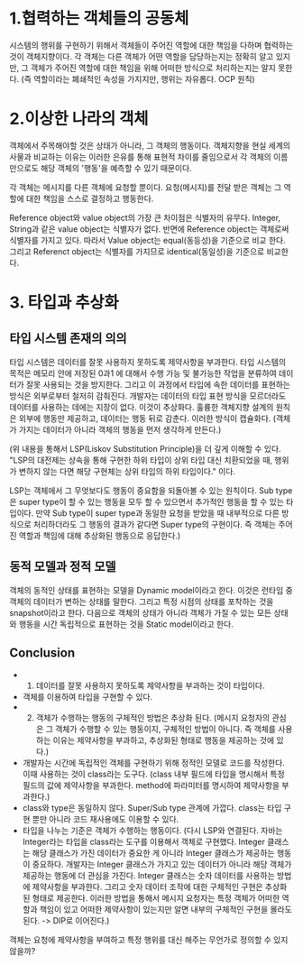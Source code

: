 # 1.협력하는 객체들의 공동체
시스템의 행위를 구현하기 위해서 객체들이 주어진 역할에 대한 책임을 다하며 협력하는 것이 객체지향이다. 각 객체는 다른 객체가 어떤 역할을 담당하는지는 정확히 알고 있지만, 그 객체가 주어진 역할에 대한 책임을 위해 어떠한 방식으로 처리하는지는 알지 못한다. (즉 역할이라는 폐쇄적인 속성을 가지지만, 행위는 자유롭다. OCP 원칙)

# 2.이상한 나라의 객체
객체에서 주목해야할 것은 상태가 아니라, 그 객체의 행동이다. 객체지향을 현실 세계의 사물과 비교하는 이유는 이러한 은유를 통해 표현적 차이를 줄임으로서 각 객체의 이름만으로도 해당 객체의 '행동'을 예측할 수 있기 때문이다.

각 객체는 메시지를 다른 객체에 요청할 뿐이다. 요청(메시지)를 전달 받은 객체는 그 역할에 대한 책임을 스스로 결정하고 행동한다. 

Reference object와 value object의 가장 큰 차이점은 식별자의 유무다. Integer, String과 같은 value object는 식별자가 없다. 반면에 Reference object는 객체로써 식별자를 가지고 있다. 따라서 Value object는 equal(동등성)을 기준으로 비교 한다. 그리고 Referenct object는 식별자를 가지므로 identical(동일성)을 기준으로 비교한다.

# 3. 타입과 추상화
## 타입 시스템 존재의 의의
타입 시스템은 데이터를 잘못 사용하지 못하도록 제약사항을 부과한다. 타입 시스템의 목적은 메모리 안에 저장된 0과1 에 대해서 수행 가능 및 불가능한 작업을 분류하여 데이터가 잘못 사용되는 것을 방지한다. 그리고 이 과정에서 타입에 속한 데이터를 표현하는 방식은 외부로부터 철저히 감춰진다. 개발자는 데이터의 타입 표현 방식을 모르더라도 데이터를 사용하는 데에는 지장이 없다. 이것이 추상화다. 훌륭한 객체지향 설계의 원칙은 외부에 행동만 제공하고, 데이터는 행동 뒤로 감춘다. 이러한 방식이 캡슐화다. (객체가 가지는 데이터가 아니라 객체의 행동을 먼저 생각하게 만든다.)

(위 내용을 통해서 LSP(Liskov Substitution Principle)을 더 깊게 이해할 수 있다. "LSP의 대전제는 상속을 통해 구현한 하위 타입이 상위 타입 대신 치환되었을 때, 행위가 변하지 않는 다면 해당 구현체는 상위 타입의 하위 타입이다." 이다. 

LSP는 객체에서 그 무엇보다도 행동이 중요함을 되돌아볼 수 있는 원칙이다. Sub type은 super type이 할 수 있는 행동을 모두 할 수 있으면서 추가적인 행동을 할 수 있는 타입이다. 만약 Sub type이 super type과 동일한 요청을 받았을 때 내부적으로 다른 방식으로 처리하더라도 그 행동의 결과가 같다면 Super type의 구현이다. 즉 객체는 주어진 역할과 책임에 대해 추상화된 행동으로 응답한다.)

## 동적 모델과 정적 모델
객체의 동적인 상태를 표현하는 모델을 Dynamic model이라고 한다. 이것은 런타임 중 객체의 데이터가 변하는 상태를 말한다. 그리고 특정 시점의 상태를 포착하는 것을 snapshot이라고 한다. 다음으로 객체의 상태가 아니라 객체가 가질 수 있는 모든 상태와 행동을 시간 독립적으로 표현하는 것을 Static model이라고 한다.

## Conclusion
- 1. 데이터를 잘못 사용하지 못하도록 제약사항을 부과하는 것이 타입이다.
- 객체를 이용하여 타입을 구현할 수 있다.
- 2. 객체가 수행하는 행동의 구체적인 방법은 추상화 된다. (메시지 요청자의 관심은 그 객체가 수행할 수 있는 행동이지, 구체적인 방법이 아니다. 즉 객체를 사용하는 이유는 제약사항을 부과하고, 추상화된 형태로 행동을 제공하는 것에 있다.)
- 개발자는 시간에 독립적인 객체를 구현하기 위해 정적인 모델로 코드를 작성한다. 이때 사용하는 것이 class라는 도구다. (class 내부 필드에 타입을 명시해서 특정 필드의 값에 제약사항을 부과한다. method에 파라미터를 명시하여 제약사항을 부과한다.)
- class와 type은 동일하지 않다. Super/Sub type 관계에 가깝다. class는 타입 구현 뿐만 아니라 코드 재사용에도 이용할 수 있다.
- 타입을 나누는 기준은 객체가 수행하는 행동이다. (다시 LSP와 연결된다. 자바는 Integer라는 타입을 class라는 도구를 이용해서 객체로 구현했다. Integer 클래스는 해당 클래스가 가진 데이터가 중요한 게 아니라 Integer 클래스가 제공하는 행동이 중요하다. 개발자는 Integer 클래스가 가지고 있는 데이터가 아니라 해당 객체가 제공하는 행동에 더 관심을 가진다. Integer 클래스는 숫자 데이터를 사용하는 방법에 제약사항을 부과한다. 그리고 숫자 데이터 조작에 대한 구체적인 구현은 추상화된 형태로 제공한다. 이러한 방법을 통해서 메시지 요청자는 특정 객체가 어떠한 역할과 책임이 있고 어떠한 제약사항이 있는지만 알면 내부의 구체적인 구현을 몰라도 된다. -> DIP로 이어진다.)


객체는 요청에 제약사항을 부여하고 특정 행위를 대신 해주는 무언가로 정의할 수 있지 않을까?

